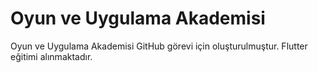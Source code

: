 # Oyun ve Uygulama Akademisi
Oyun ve Uygulama Akademisi GitHub görevi için oluşturulmuştur.
Flutter eğitimi alınmaktadır.

